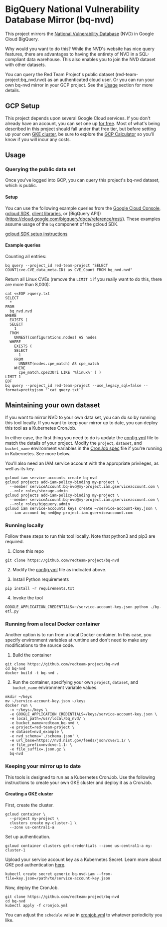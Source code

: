 # BigQuery National Vulnerability Database Mirror (bq-nvd)

This project mirrors the [National Vulnerability Database](https://nvd.nist.gov/) (NVD) in Google Cloud BigQuery.

Why would you want to do this? While the NVD's website has nice query features, there are advantages to having the entirety of NVD in a SQL-compliant data warehouse. This also enables you to join the NVD dataset with other datasets.

You can query the Red Team Project's public dataset (red-team-project:bq_nvd.nvd) as an authenticated cloud user. Or you can run your own bq-nvd mirror in your GCP project. See the [Usage](#Usage) section for more details.

## GCP Setup

This project depends upon several Google Cloud services. If you don't already have an account, you can set one up [for free](https://cloud.google.com/free/). Most of what's being described in this project should fall under that free tier, but before setting up your own [GKE cluster](https://cloud.google.com/kubernetes-engine/), be sure to explore the [GCP Calculator](https://cloud.google.com/products/calculator/) so you'll know if you will incur any costs.

## Usage

### Querying the public data set

Once you've logged into GCP, you can query this project's bq-nvd dataset, which is public.

#### Setup

You can use the following example queries from the [Google Cloud Console](https://console.cloud.google.com/bigquery), [gcloud SDK](https://cloud.google.com/sdk/), [client libraries](https://cloud.google.com/bigquery/docs/reference/libraries), or [BigQuery API])(https://cloud.google.com/bigquery/docs/reference/rest/). These examples assume usage of the `bq` component of the gcloud SDK.

[gcloud SDK setup instructions](https://cloud.google.com/sdk/install)

#### Example queries

Counting all entries:

```
bq query --project_id red-team-project "SELECT COUNT(cve.CVE_data_meta.ID) as CVE_Count FROM bq_nvd.nvd"
```

Return all Linux CVEs (remove the `LIMIT 1` if you really want to do this, there are more than 8,000):

```
cat <<EOF >query.txt
SELECT
  *
FROM
  bq_nvd.nvd
WHERE
  EXISTS (
  SELECT
    1
  FROM
    UNNEST(configurations.nodes) AS nodes
  WHERE
    EXISTS (
    SELECT
      1
    FROM
      UNNEST(nodes.cpe_match) AS cpe_match
    WHERE
      cpe_match.cpe23Uri LIKE '%linux%' ) )
LIMIT 1
EOF
bq query --project_id red-team-project --use_legacy_sql=false --format=prettyjson "`cat query.txt`"
```

## Maintaining your own dataset

If you want to mirror NVD to your own data set, you can do so by running this tool locally. If you want to keep your mirror up to date, you can deploy this tool as a Kubernetes CronJob.

In either case, the first thing you need to do is update the [config.yml](config.yml) file to match the details of your project. Modify the `project`, `dataset`, and `bucket_name` environment variables in the [CronJob spec](cronjob.yml) file if you're running in Kubernetes. See more below.

You'll also need an IAM service account with the appropriate privileges, as well as its key.

```
gcloud iam service-accounts create bq-nvd
gcloud projects add-iam-policy-binding my-project \
  --member serviceAccount:bq-nvd@my-project.iam.gserviceaccount.com \
  --role roles/storage.admin
gcloud projects add-iam-policy-binding my-project \
  --member serviceAccount:bq-nvd@my-project.iam.gserviceaccount.com \
  --role roles/bigquery.admin
gcloud iam service-accounts keys create ~/service-account-key.json \
  --iam-account bq-nvd@my-project.iam.gserviceaccount.com
```

### Running locally

Follow these steps to run this tool locally. Note that python3 and pip3 are required.

1. Clone this repo

```
git clone https://github.com/redteam-project/bq-nvd
```

2. Modify the [config.yml](config.yml) file as indicated above.

3. Install Python requirements

```
pip install -r requirements.txt
```

4. Invoke the tool

```
GOOGLE_APPLICATION_CREDENTIALS=~/service-account-key.json python ./by-etl.py
```

### Running from a local Docker container

Another option is to run from a local Docker container. In this case, you specify environment variables at runtime and don't need to make any modifications to the source code.

1. Build the container

```
git clone https://github.com/redteam-project/bq-nvd
cd bq-nvd
docker build -t bq-nvd .
```

2. Run the container, specifying your own `project`, `dataset`, and `bucket_name` environment variable values.

```
mkdir ~/keys
mv ~/service-account-key.json ~/keys
docker run \
  -v ~/keys:/keys \
  -e GOOGLE_APPLICATION_CREDENTIALS=/keys/service-account-key.json \
  -e local_path=/usr/local/bq_nvd/ \
  -e bucket_name=redteam_bq-nvd \
  -e project=red-team-project \
  -e dataset=nvd_example \
  -e nvd_schema='./schema.json' \
  -e url_base=https://nvd.nist.gov/feeds/json/cve/1.1/ \
  -e file_prefix=nvdcve-1.1- \
  -e file_suffix=.json.gz \
  bq-nvd
```

### Keeping your mirror up to date

This tools is designed to run as a Kubernetes CronJob. Use the following instructions to create your own GKE cluster and deploy it as a CronJob.

#### Creating a GKE cluster

First, create the cluster.

```
gcloud container \
  --project my-project \
  clusters create my-cluster-1 \
  --zone us-central1-a
```

Set up authentication.

```
gcloud container clusters get-credentials --zone us-central1-a my-cluster-1
```

Upload your service account key as a Kubernetes Secret. Learn more about GKE pod authentication [here](https://cloud.google.com/kubernetes-engine/docs/tutorials/authenticating-to-cloud-platform).

```
kubectl create secret generic bq-nvd-iam --from-file=key.json=/path/to/service-account-key.json
```

Now, deploy the CronJob.

```
git clone https://github.com/redteam-project/bq-nvd
cd bq-nvd
kubectl apply -f cronjob.yml
```

You can adjust the `schedule` value in [cronjob.yml](cronjob.yml) to whatever periodicity you like.
